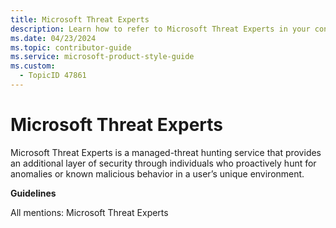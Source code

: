 ```yaml
---
title: Microsoft Threat Experts
description: Learn how to refer to Microsoft Threat Experts in your content.
ms.date: 04/23/2024
ms.topic: contributor-guide
ms.service: microsoft-product-style-guide
ms.custom:
  - TopicID 47861
---
```



# Microsoft Threat Experts

Microsoft Threat Experts is a managed-threat hunting service that provides an additional layer of security through individuals who proactively hunt for anomalies or known malicious behavior in a user’s unique environment.

**Guidelines**

All mentions: Microsoft Threat Experts